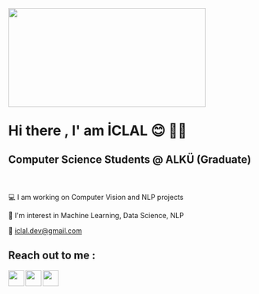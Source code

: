 
<div style="width:100%;height:0;padding-bottom:38%;position:left;"><img src="https://i.giphy.com/media/ZVik7pBtu9dNS/giphy.webp" width="400" height="200" class="giphy-embed" /></div>
<!-- <p><a href="https://giphy.com/gifs/dog-girl-angry-3ohhwEBrUKal8ebBni" ></a> </p> -->

# Hi there , I' am İCLAL :blush: :ok_woman:
## Computer Science Students @ ALKÜ (Graduate)
###


<br/>

:computer: I am working on Computer Vision and NLP projects

:cherry_blossom: I'm interest in Machine Learning, Data Science, NLP 

:email: iclal.dev@gmail.com




## Reach out to me :



[<img height="32" width="32" src="https://unpkg.com/simple-icons@v6/icons/linkedin.svg" align = "left" />][linkedin]
[<img height="32" width="32" src="https://unpkg.com/simple-icons@v6/icons/twitter.svg" align = "left" />][twitter]
[<img height="32" width="32" src="https://unpkg.com/simple-icons@v6/icons/instagram.svg" align = "left" />][instagram]


[linkedin]:https://www.linkedin.com/in/iclalcetin/

[twitter]:https://twitter.com/e_iclal

[instagram]:https://www.instagram.com/iclal.cetin/


<br />
<br />
<br />
